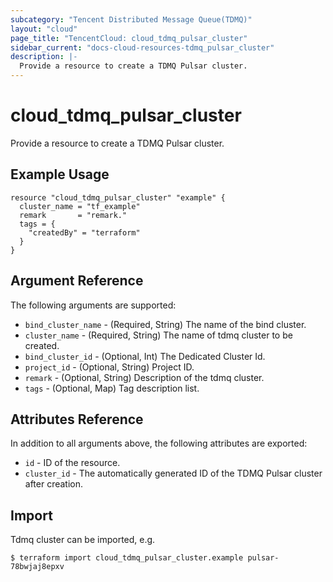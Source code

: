 ```yaml
---
subcategory: "Tencent Distributed Message Queue(TDMQ)"
layout: "cloud"
page_title: "TencentCloud: cloud_tdmq_pulsar_cluster"
sidebar_current: "docs-cloud-resources-tdmq_pulsar_cluster"
description: |-
  Provide a resource to create a TDMQ Pulsar cluster.
---
```


# cloud_tdmq_pulsar_cluster

Provide a resource to create a TDMQ Pulsar cluster.

## Example Usage

```hcl
resource "cloud_tdmq_pulsar_cluster" "example" {
  cluster_name = "tf_example"
  remark       = "remark."
  tags = {
    "createdBy" = "terraform"
  }
}
```

## Argument Reference

The following arguments are supported:

* `bind_cluster_name` - (Required, String) The name of the bind cluster.
* `cluster_name` - (Required, String) The name of tdmq cluster to be created.
* `bind_cluster_id` - (Optional, Int) The Dedicated Cluster Id.
* `project_id` - (Optional, String) Project ID.
* `remark` - (Optional, String) Description of the tdmq cluster.
* `tags` - (Optional, Map) Tag description list.

## Attributes Reference

In addition to all arguments above, the following attributes are exported:

* `id` - ID of the resource.
* `cluster_id` - The automatically generated ID of the TDMQ Pulsar cluster after creation.


## Import

Tdmq cluster can be imported, e.g.

```
$ terraform import cloud_tdmq_pulsar_cluster.example pulsar-78bwjaj8epxv
```

